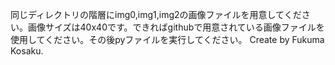 同じディレクトリの階層にimg0,img1,img2の画像ファイルを用意してください。画像サイズは40x40です。できればgithubで用意されている画像ファイルを使用してください。その後pyファイルを実行してください。
Create by Fukuma Kosaku.
